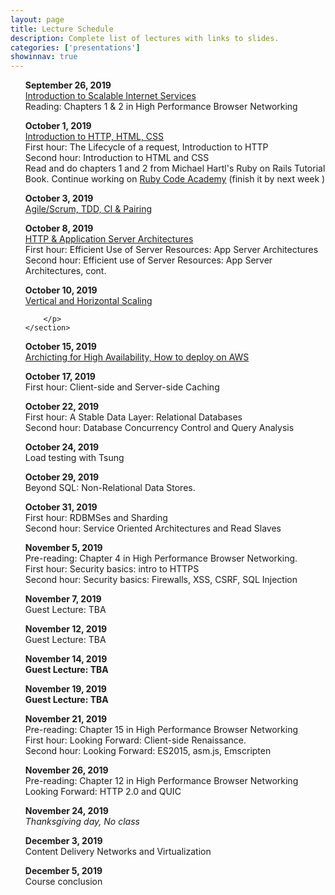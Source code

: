 ```yaml
---
layout: page
title: Lecture Schedule
description: Complete list of lectures with links to slides.
categories: ['presentations']
showinnav: true
---
```


<ul>
	<section>
		<p>
		<b>September 26, 2019<br></b>
		<a href="lecture_2019_09_26.pdf">Introduction to Scalable Internet
			Services</a>
		<br>
		Reading: Chapters 1 & 2 in High Performance Browser Networking<br>
		</p>
	</section>
</ul>

<ul>
	<section>
		<p>
		<b>October 1, 2019<br></b>
		<a href="lecture_2019_10_01.pdf">Introduction to HTTP, HTML, CSS</a>
		<br>
		First hour: The Lifecycle of a request, Introduction to HTTP
		<br>
		Second hour: Introduction to HTML and CSS
		<br>
		Read and do chapters 1 and 2 from Michael Hartl's Ruby on Rails Tutorial Book.
		Continue working on <a href="http://www.codecademy.com/en/tracks/ruby/">Ruby Code Academy</a> (finish it by next week )
</p>
</section>
</ul>

<ul>
	<section>
		<p>
		<b>October 3, 2019<br></b>
		<a href="lecture_2019_10_03.pdf">Agile/Scrum, TDD, CI & Pairing</a>
		</p>
	</section>
</ul>




<ul>
	<section>
		<p>
		<b>October 8, 2019<br></b>
		<!-- Pre-reading: <a href="https://cs.uwaterloo.ca/~brecht/papers/getpaper.php?file=eurosys-2007.pdf">Comparing the Performance of Web Server Architectures</a>, Pariag et al.<br> -->
		<a href="lecture_2019_10_08.pdf">HTTP & Application Server Architectures</a><br>
		First hour: Efficient Use of Server Resources: App Server Architectures<br>
		Second hour: Efficient use of Server Resources: App Server Architectures, cont.<br>
		</p>
	</section>
</ul>

<ul>
	<section>
		<p>
		<b>October 10, 2019<br></b>
		<a href="lecture_2019_10_10.pdf">Vertical and Horizontal Scaling</a>

		</p>
	</section>
</ul>

<ul>
	<section>
		<p>
		<b>October 15, 2019<br></b>
		<a href="lecture_2019_10_15.pdf">Archicting for High Availability, How to deploy on AWS</a><br>
		</p>
	</section>
</ul>


<ul>
	<section>
		<p>
		<b>October 17, 2019<br></b>
		First hour: Client-side and Server-side Caching<br>
		</p>
	</section>
</ul>


<ul>
	<section>
		<p>
		<b>October 22, 2019<br></b>
		First hour: A Stable Data Layer: Relational Databases<br>
		Second hour: Database Concurrency Control and Query Analysis<br>
		</p>
	</section>
</ul>


<ul>
	<section>
		<p>
		<b>October 24, 2019<br></b>
		Load testing with Tsung<br>
		</p>
	</section>
</ul>

<ul>
	<section>
		<p>
		<b>October 29, 2019<br></b>
	   Beyond SQL: Non-Relational Data Stores.<br>
		</p>
	</section>
</ul>

<ul>
	<section>
		<p>
		<b>October 31, 2019<br></b>
		First hour: RDBMSes and Sharding<br>
		Second hour: Service Oriented Architectures and Read Slaves<br>
		</p>
	</section>
</ul>

<ul>
	<section>
		<p>
		<b>November 5, 2019<br></b>
		Pre-reading: Chapter 4 in High Performance Browser Networking.<br>
		First hour: Security basics: intro to HTTPS<br>
		Second hour: Security basics: Firewalls, XSS, CSRF, SQL Injection<br>
		</p>
	</section>
</ul>

<ul>
	<section>
		<p>
		<b>November 7, 2019<br></b>
		Guest Lecture: TBA <br>
</p>
</section>
</ul>



<ul>
	<section>
		<p>
		<b>November 12, 2019<br></b>
		Guest Lecture: TBA <br>
		</p>
	</section>
</ul>


<ul>
	<section>
		<p>
		<b>November 14, 2019<br></b>
		<b> Guest Lecture: TBA</b>
		</p>
	</section>
</ul>
<ul>
	<section>
		<p>
		<b>November 19, 2019<br></b>
		<b >Guest Lecture: TBA</b><br>
		</p>
	</section>
</ul>



<ul>
	<section>
		<p>
		<b>November 21, 2019<br></b>
		Pre-reading: Chapter 15 in High Performance Browser Networking<br>
		First hour: Looking Forward: Client-side Renaissance.<br>
		Second hour: Looking Forward: ES2015, asm.js, Emscripten<br>
		</p>
	</section>
</ul>
<ul>
	<section>
		<p>
		<b>November 26, 2019<br></b>
		Pre-reading: Chapter 12 in High Performance Browser Networking<br>
		Looking Forward: HTTP 2.0 and QUIC<br>
		</p>
	</section>
</ul>



<ul>
	<section>
		<p>
		<b>November 24, 2019<br></b>
		<em>Thanksgiving day, No class</em>
		</p>
	</section>
</ul>

<ul>
	<section>
		<p>
		<b>December 3, 2019<br></b>
		Content Delivery Networks and Virtualization<br>
		</p>
	</section>
</ul>


<ul>
	<section>
		<p>
		<b>December 5, 2019<br></b>
		Course conclusion<br>
		</p>
	</section>
</ul>

